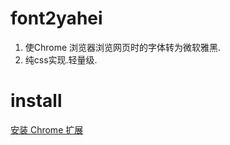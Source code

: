 # font2yahei
1. 使Chrome 浏览器浏览网页时的字体转为微软雅黑.
2. 纯css实现.轻量级.

# install
<a href="https://chrome.google.com/webstore/detail/%E9%A1%B5%E9%9D%A2%E5%AD%97%E4%BD%93%E6%98%BE%E7%A4%BA%E5%BE%AE%E8%BD%AF%E9%9B%85%E9%BB%91yahei/jbpajljejmehbojpgkelmjaclndoigop?utm_source=chrome-ntp-icon" target="_blank">安装 Chrome 扩展</a>
